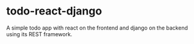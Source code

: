 # todo-react-django
A simple todo app with react on the frontend and django on the backend using its REST framework.
